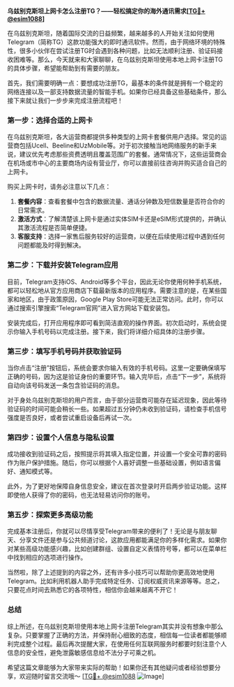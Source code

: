 **乌兹别克斯坦上网卡怎么注册TG？——轻松搞定你的海外通讯需求[[TG💪+ @esim1088](https://t.me/s/esim1088)]**

在乌兹别克斯坦，随着国际交流的日益频繁，越来越多的人开始关注如何使用Telegram（简称TG）这款功能强大的即时通讯软件。然而，由于网络环境的特殊性，很多小伙伴在尝试注册TG时会遇到各种问题，比如无法顺利注册、验证码接收困难等。那么，今天就来和大家聊聊，在乌兹别克斯坦使用本地上网卡注册TG的具体步骤，希望能帮助到有需要的朋友。

首先，我们需要明确一点：要想成功注册TG，最基本的条件就是拥有一个稳定的网络连接以及一部支持数据流量的智能手机。如果你已经具备这些基础条件，那么接下来就让我们一步步来完成注册流程吧！

### 第一步：选择合适的上网卡

在乌兹别克斯坦，各大运营商都提供多种类型的上网卡套餐供用户选择。常见的运营商包括Ucell、Beeline和UzMobile等。对于初次接触当地网络服务的新手来说，建议优先考虑那些资费透明且覆盖范围广的套餐。通常情况下，这些运营商会在机场或市中心的主要商场内设有营业厅，你可以直接前往咨询并购买适合自己的上网卡。

购买上网卡时，请务必注意以下几点：

1. **套餐内容**：查看套餐中包含的数据流量、通话分钟数及短信数量是否符合你的日常需求。
2. **激活方式**：了解清楚该上网卡是通过实体SIM卡还是eSIM形式提供的，并确认其激活流程是否简单便捷。
3. **客服支持**：选择一家售后服务较好的运营商，以便在后续使用过程中遇到任何问题都能及时得到解决。

### 第二步：下载并安装Telegram应用

目前，Telegram支持iOS、Android等多个平台，因此无论你使用何种手机系统，都可以轻松地从官方应用商店下载最新版本的应用程序。需要注意的是，在某些国家和地区，由于政策原因，Google Play Store可能无法正常访问。此时，你可以通过搜索引擎搜索“Telegram官网”进入官方网站下载安装包。

安装完成后，打开应用程序即可看到简洁直观的操作界面。初次启动时，系统会提示你输入手机号码以完成注册。接下来，我们将详细介绍具体的注册步骤。

### 第三步：填写手机号码并获取验证码

当你点击“注册”按钮后，系统会要求你输入有效的手机号码。这里一定要确保填写正确的号码，因为这是验证身份的重要环节。输入完毕后，点击“下一步”，系统将自动向该号码发送一条包含验证码的消息。

对于身处乌兹别克斯坦的用户而言，由于部分运营商可能存在延迟现象，因此等待验证码的时间可能会稍长一些。如果超过五分钟仍未收到验证码，请检查手机信号强度是否良好，或者尝试重启设备后再试一次。

### 第四步：设置个人信息与隐私设置

成功接收到验证码之后，按照提示将其填入指定位置，并设置一个安全可靠的密码作为账户保护措施。随后，你可以根据个人喜好调整一些基础设置，例如语言偏好、通知模式等。

此外，为了更好地保障自身信息安全，建议在首次登录时开启两步验证功能。这样即使他人获得了你的密码，也无法轻易访问你的账号。

### 第五步：探索更多高级功能

完成基本注册后，你就可以尽情享受Telegram带来的便利了！无论是与朋友聊天、分享文件还是参与公共频道讨论，这款应用都能满足你的多样化需求。如果你对某些高级功能感兴趣，比如创建群组、设置自定义表情符号等，都可以在菜单栏中找到相应的选项进行操作。

当然啦，除了上述提到的内容之外，还有许多小技巧可以帮助你更高效地使用Telegram。比如利用机器人助手完成特定任务、订阅权威资讯来源等等。总之，只要花点时间去熟悉它的各项特性，相信你会越来越离不开它！

### 总结

综上所述，在乌兹别克斯坦使用本地上网卡注册Telegram其实并没有想象中那么复杂。只要掌握了正确的方法，并保持耐心细致的态度，相信每一位读者都能够顺利完成整个过程。最后再次提醒大家，在使用任何互联网服务时都要时刻注意个人信息的安全性，避免泄露敏感信息给不法分子可乘之机。

希望这篇文章能够为大家带来实际的帮助！如果你还有其他疑问或者经验想要分享，欢迎随时留言交流哦～ [[TG💪+ @esim1088](https://t.me/s/esim1088) ![Image](https://i.postimg.cc/4NQfJmqS/Snipaste-2025-05-13-00-14-12.png)]
